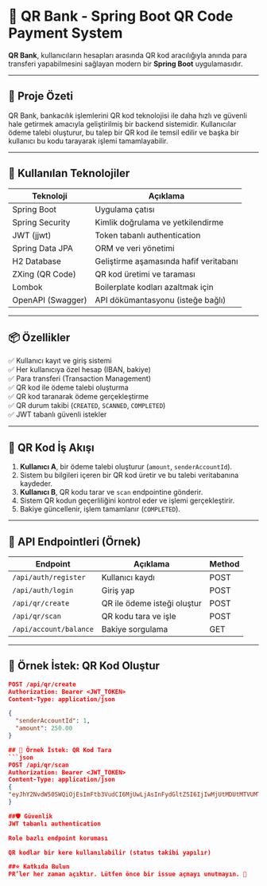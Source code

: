 # 💸 QR Bank - Spring Boot QR Code Payment System

**QR Bank**, kullanıcıların hesapları arasında QR kod aracılığıyla anında para transferi yapabilmesini sağlayan modern bir **Spring Boot** uygulamasıdır.

---

## 🧠 Proje Özeti

QR Bank, bankacılık işlemlerini QR kod teknolojisi ile daha hızlı ve güvenli hale getirmek amacıyla geliştirilmiş bir backend sistemidir. Kullanıcılar ödeme talebi oluşturur, bu talep bir QR kod ile temsil edilir ve başka bir kullanıcı bu kodu tarayarak işlemi tamamlayabilir.

---

## 🚀 Kullanılan Teknolojiler

| Teknoloji           | Açıklama                                      |
|---------------------|-----------------------------------------------|
| Spring Boot         | Uygulama çatısı                               |
| Spring Security     | Kimlik doğrulama ve yetkilendirme            |
| JWT (jjwt)          | Token tabanlı authentication                  |
| Spring Data JPA     | ORM ve veri yönetimi                          |
| H2 Database         | Geliştirme aşamasında hafif veritabanı        |
| ZXing (QR Code)     | QR kod üretimi ve taraması                    |
| Lombok              | Boilerplate kodları azaltmak için             |
| OpenAPI (Swagger)   | API dökümantasyonu (isteğe bağlı)             |

---

## 📦 Özellikler

✅ Kullanıcı kayıt ve giriş sistemi  
✅ Her kullanıcıya özel hesap (IBAN, bakiye)  
✅ Para transferi (Transaction Management)  
✅ QR kod ile ödeme talebi oluşturma  
✅ QR kod taranarak ödeme gerçekleştirme  
✅ QR durum takibi (`CREATED`, `SCANNED`, `COMPLETED`)  
✅ JWT tabanlı güvenli istekler

---
## 📸 QR Kod İş Akışı

1. **Kullanıcı A**, bir ödeme talebi oluşturur (`amount`, `senderAccountId`).
2. Sistem bu bilgileri içeren bir QR kod üretir ve bu talebi veritabanına kaydeder.
3. **Kullanıcı B**, QR kodu tarar ve `scan` endpointine gönderir.
4. Sistem QR kodun geçerliliğini kontrol eder ve işlemi gerçekleştirir.
5. Bakiye güncellenir, işlem tamamlanır (`COMPLETED`).

---

## 📍 API Endpointleri (Örnek)

| Endpoint                      | Açıklama                     | Method |
|------------------------------|------------------------------|--------|
| `/api/auth/register`         | Kullanıcı kaydı              | POST   |
| `/api/auth/login`            | Giriş yap                    | POST   |
| `/api/qr/create`             | QR ile ödeme isteği oluştur | POST   |
| `/api/qr/scan`               | QR kodu tara ve işle         | POST   |
| `/api/account/balance`       | Bakiye sorgulama             | GET    |

---

## 🧪 Örnek İstek: QR Kod Oluştur

```json
POST /api/qr/create
Authorization: Bearer <JWT_TOKEN>
Content-Type: application/json

{
  "senderAccountId": 1,
  "amount": 250.00
}

## 🧪 Örnek İstek: QR Kod Tara
```json
POST /api/qr/scan
Authorization: Bearer <JWT_TOKEN>
Content-Type: application/json
{
"eyJhY2NvdW50SWQiOjEsImFtb3VudCI6MjUwLjAsInFydGltZSI6IjIwMjUtMDUtMTVUMTQ6NTAifQ=="
}

##🛡️ Güvenlik
JWT tabanlı authentication

Role bazlı endpoint koruması

QR kodlar bir kere kullanılabilir (status takibi yapılır)

##⭐ Katkıda Bulun
PR’ler her zaman açıktır. Lütfen önce bir issue açmayı unutmayın. 🙌

